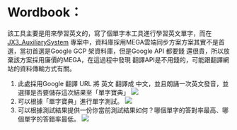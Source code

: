 # Wordbook：
該工具主要是用來學習英文的，寫了個單字本工具進行學習英文單字，而在 [JX3_AuxiliarySystem](https://github.com/lucasgo24601/jx3-auxiliary-system) 專案中，資料庫採用MEGA雲端同步方案方案其實不是首選，當初首選是Google GCP 架資料庫，但是Google API 都要錢 還很貴，所以放棄該方案採用廉價的MEGA，在這過程中發現 翻譯API是不用錢的，可能跟翻譯網站的資料傳輸方式有關。

1. 此處採用Google 翻譯 URL 將 英文 翻譯成 中文，並且朗誦一次英文發音，並選擇是否要儲存這次結果至「單字寶典」
![](https://i.imgur.com/XHikncd.png)
2. 可以根據「單字寶典」進行單字測試。
![](https://i.imgur.com/ycqc5cc.png)
3. 可以根據測試結果提供一份你當前測試結果如何？哪個單字的答對率最高、哪個單字的答錯率最低。
![](https://i.imgur.com/ll9VlIH.png)
